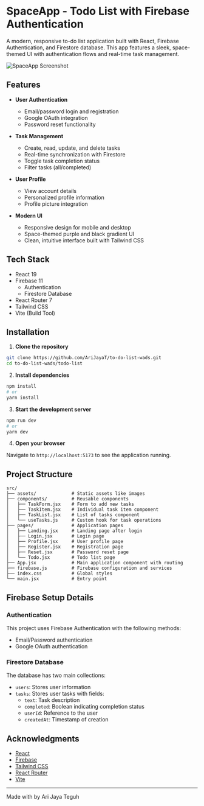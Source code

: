 # SpaceApp - Todo List with Firebase Authentication

A modern, responsive to-do list application built with React, Firebase Authentication, and Firestore database. This app features a sleek, space-themed UI with authentication flows and real-time task management.

![SpaceApp Screenshot](./assets/ss.png)

## Features

- **User Authentication**
  - Email/password login and registration
  - Google OAuth integration
  - Password reset functionality

- **Task Management**
  - Create, read, update, and delete tasks
  - Real-time synchronization with Firestore
  - Toggle task completion status
  - Filter tasks (all/completed)

- **User Profile**
  - View account details
  - Personalized profile information
  - Profile picture integration

- **Modern UI**
  - Responsive design for mobile and desktop
  - Space-themed purple and black gradient UI
  - Clean, intuitive interface built with Tailwind CSS

## Tech Stack

- React 19
- Firebase 11
  - Authentication
  - Firestore Database
- React Router 7
- Tailwind CSS
- Vite (Build Tool)

## Installation

1. **Clone the repository**

```bash
git clone https://github.com/AriJayaT/to-do-list-wads.git
cd to-do-list-wads/todo-list
```

2. **Install dependencies**

```bash
npm install
# or
yarn install
```

3. **Start the development server**

```bash
npm run dev
# or
yarn dev
```

4. **Open your browser**

Navigate to `http://localhost:5173` to see the application running.

## Project Structure

```
src/
├── assets/             # Static assets like images
├── components/         # Reusable components
│   ├── TaskForm.jsx    # Form to add new tasks
│   ├── TaskItem.jsx    # Individual task item component
│   ├── TaskList.jsx    # List of tasks component
│   └── useTasks.js     # Custom hook for task operations
├── pages/              # Application pages
│   ├── Landing.jsx     # Landing page after login
│   ├── Login.jsx       # Login page
│   ├── Profile.jsx     # User profile page
│   ├── Register.jsx    # Registration page
│   ├── Reset.jsx       # Password reset page
│   └── Todo.jsx        # Todo list page
├── App.jsx             # Main application component with routing
├── firebase.js         # Firebase configuration and services
├── index.css           # Global styles
└── main.jsx            # Entry point
```

## Firebase Setup Details

### Authentication

This project uses Firebase Authentication with the following methods:
- Email/Password authentication
- Google OAuth authentication

### Firestore Database

The database has two main collections:
- `users`: Stores user information
- `tasks`: Stores user tasks with fields:
  - `text`: Task description
  - `completed`: Boolean indicating completion status
  - `userId`: Reference to the user
  - `createdAt`: Timestamp of creation

## Acknowledgments

- [React](https://reactjs.org/)
- [Firebase](https://firebase.google.com/)
- [Tailwind CSS](https://tailwindcss.com/)
- [React Router](https://reactrouter.com/)
- [Vite](https://vitejs.dev/)

---

Made with by Ari Jaya Teguh
